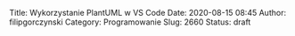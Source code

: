Title: Wykorzystanie PlantUML w VS Code
Date: 2020-08-15 08:45
Author: filipgorczynski
Category: Programowanie
Slug: 2660
Status: draft


